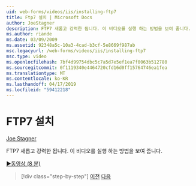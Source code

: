 ```yaml
---
uid: web-forms/videos/iis/installing-ftp7
title: Ftp7 설치 | Microsoft Docs
author: JoeStagner
description: FTP7 새롭고 강력한 됩니다. 이 비디오를 실행 하는 방법을 보여 줍니다.
ms.author: riande
ms.date: 03/09/2009
ms.assetid: 92348a5c-10a3-4cad-b3cf-5e8669f987ab
msc.legacyurl: /web-forms/videos/iis/installing-ftp7
msc.type: video
ms.openlocfilehash: 7bf4d99754dbc5c7a5d7e5ef1ea7f0063b512780
ms.sourcegitcommit: 0f1119340e4464720cfd16d0ff15764746ea1fea
ms.translationtype: MT
ms.contentlocale: ko-KR
ms.lasthandoff: 04/17/2019
ms.locfileid: "59412218"
---
```

# <a name="installing-ftp7"></a>FTP7 설치

[Joe Stagner](https://github.com/JoeStagner)

FTP7 새롭고 강력한 됩니다. 이 비디오를 실행 하는 방법을 보여 줍니다.

[&#9654;동영상 (8 분)](https://channel9.msdn.com/Blogs/ASP-NET-Site-Videos/installing-ftp7)

> [!div class="step-by-step"]
> [이전](creating-a-site-with-iis7-manager.md)
> [다음](bit-rate-throttling.md)
